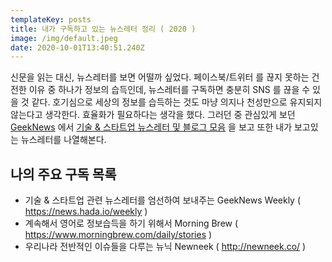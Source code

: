```yaml
---
templateKey: posts
title: 내가 구독하고 있는 뉴스레터 정리 ( 2020 )
image: /img/default.jpeg
date: 2020-10-01T13:40:51.240Z
---
```

신문을 읽는 대신, 뉴스레터를 보면 어떨까 싶었다. 페이스북/트위터 를 끊지 못하는 건전한 이유 중 하나가 정보의 습득인데, 뉴스레터를 구독하면 충분히 SNS 를 끊을 수 있을 것 같다. 호기심으로 세상의 정보를 습득하는 것도 마냥 의지나 천성만으로 유지되지 않는다고 생각한다. 효율화가 필요하다는 생각을 했다. 그러던 중 관심있게 보던 [GeekNews](https://news.hada.io) 에서 [기술 & 스타트업 뉴스레터 및 블로그 모음](https://news.hada.io/topic?id=2505) 을 보고 또한 내가 보고있는 뉴스레터를 나열해본다.

## 나의 주요 구독 목록

* 기술 & 스타트업 관련 뉴스레터를 엄선하여 보내주는 GeekNews Weekly ( [](https://news.hada.io/weekly)<https://news.hada.io/weekly> )
* 계속해서 영어로 정보습득을 하기 위해서 Morning Brew ( [](https://www.morningbrew.com/daily/stories)<https://www.morningbrew.com/daily/stories> )
* 우리나라 전반적인 이슈들을 다루는 뉴닉 Newneek ( [](http://newneek.co/)<http://newneek.co/> )